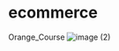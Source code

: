 # ecommerce
 Orange_Course
![image (2)](https://github.com/mohmmadabdr/ecommerce/assets/99823929/aa39c417-2a90-4749-bf8e-5da4c35830b4)
